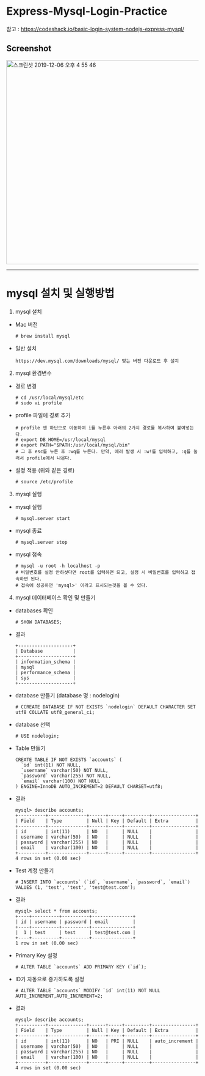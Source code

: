# Express-Mysql-Login-Practice

참고 : https://codeshack.io/basic-login-system-nodejs-express-mysql/

Screenshot
-------------------------------

<img width="534" alt="스크린샷 2019-12-06 오후 4 55 46" src="https://user-images.githubusercontent.com/45925992/70306290-d432ce00-1849-11ea-8e40-9834d91d006b.png">


------------------------------

# mysql 설치 및 실행방법

1. mysql 설치

  - Mac 버전
  
        # brew install mysql

  - 일반 설치
  
        https://dev.mysql.com/downloads/mysql/ 맞는 버전 다운로드 후 설치

2. mysql 환경변수 

  - 경로 변경
  
        # cd /usr/local/mysql/etc
        # sudo vi profile

  - profile 파일에 경로 추가
  
        # profile 맨 하단으로 이동하여 i를 누른후 아래의 2가지 경로를 복사하여 붙여넣는다.
        # export DB_HOME=/usr/local/mysql
        # export PATH="$PATH:/usr/local/mysql/bin"
        # 그 후 esc를 누른 후 :wq를 누른다. 만약, 에러 발생 시 :w!를 입력하고, :q를 눌러서 profile에서 나온다.
        
  - 설정 적용 (위와 같은 경로)
  
        # source /etc/profile 

3. mysql 실행

  - mysql 실행
  
        # mysql.server start
  
  - mysql 종료
  
        # mysql.server stop
  
  - mysql 접속
  
        # mysql -u root -h localhost -p
        # 비밀번호를 설정 안하셧다면 root를 입력하면 되고, 설정 시 비밀번호를 입력하고 접속하면 된다.
        # 접속에 성공하면 'mysql>' 이라고 표시되는것을 볼 수 있다.

4. mysql 데이터베이스 확인 및 만들기

  - databases 확인
  
        # SHOW DATABASES;
  
  - 결과
  
        +--------------------+
        | Database           |
        +--------------------+
        | information_schema |
        | mysql              |
        | performance_schema |
        | sys                |
        +--------------------+

  - database 만들기 (database 명 : nodelogin)
  
        # CCREATE DATABASE IF NOT EXISTS `nodelogin` DEFAULT CHARACTER SET utf8 COLLATE utf8_general_ci;
  
  - database 선택
  
        # USE nodelogin;

  - Table 만들기
  
        CREATE TABLE IF NOT EXISTS `accounts` (
          `id` int(11) NOT NULL,
          `username` varchar(50) NOT NULL,
          `password` varchar(255) NOT NULL,
          `email` varchar(100) NOT NULL
        ) ENGINE=InnoDB AUTO_INCREMENT=2 DEFAULT CHARSET=utf8;

  - 결과
  
        mysql> describe accounts;
        +----------+--------------+------+-----+---------+----------------+
        | Field    | Type         | Null | Key | Default | Extra          |
        +----------+--------------+------+-----+---------+----------------+
        | id       | int(11)      | NO   |     | NULL    |                |
        | username | varchar(50)  | NO   |     | NULL    |                |
        | password | varchar(255) | NO   |     | NULL    |                |
        | email    | varchar(100) | NO   |     | NULL    |                |
        +----------+--------------+------+-----+---------+----------------+
        4 rows in set (0.00 sec)
        
  - Test 계정 만들기
  
        # INSERT INTO `accounts` (`id`, `username`, `password`, `email`) VALUES (1, 'test', 'test', 'test@test.com');

  - 결과
  
        mysql> select * from accounts;
        +----+----------+----------+---------------+
        | id | username | password | email         |
        +----+----------+----------+---------------+
        |  1 | test     | test     | test@test.com |
        +----+----------+----------+---------------+
        1 row in set (0.00 sec)

  - Primary Key 설정
  
        # ALTER TABLE `accounts` ADD PRIMARY KEY (`id`);

  - ID가 자동으로 증가하도록 설정
  
        # ALTER TABLE `accounts` MODIFY `id` int(11) NOT NULL AUTO_INCREMENT,AUTO_INCREMENT=2;

  - 결과
  
        mysql> describe accounts;
        +----------+--------------+------+-----+---------+----------------+
        | Field    | Type         | Null | Key | Default | Extra          |
        +----------+--------------+------+-----+---------+----------------+
        | id       | int(11)      | NO   | PRI | NULL    | auto_increment |
        | username | varchar(50)  | NO   |     | NULL    |                |
        | password | varchar(255) | NO   |     | NULL    |                |
        | email    | varchar(100) | NO   |     | NULL    |                |
        +----------+--------------+------+-----+---------+----------------+
        4 rows in set (0.00 sec)


